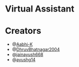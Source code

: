 # Virtual Assistant

# Creators

- @[Aabhi-K](https://github.com/aabhi-k)
- @[DhruvBhatnagar2004](https://github.com/dhruvbhatnagar2004)
- @[jainayush668](https://github.com/jainayush668)
- @[ayushg14](https://github.com/ayushg14)
